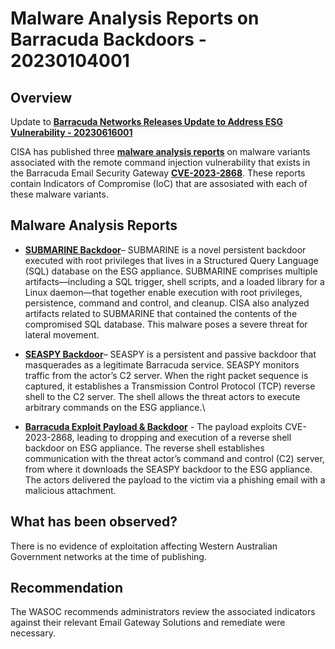 # Malware Analysis Reports on Barracuda Backdoors - 20230104001

## Overview

Update to [**Barracuda Networks Releases Update to Address ESG Vulnerability - 20230616001**](https://soc.cyber.wa.gov.au/advisories/20230616001-Barracuda-Networks-Releases-Update-to-Address-ESG-Vulnerability/?h=barrac)

CISA has published three [**malware analysis reports**](https://www.cisa.gov/news-events/alerts/2023/07/28/cisa-releases-malware-analysis-reports-barracuda-backdoors) on malware variants associated with the remote command injection vulnerability that exists in the Barracuda Email Security Gateway [**CVE-2023-2868**](https://nvd.nist.gov/vuln/detail/CVE-2023-2868). These reports contain Indicators of Compromise (IoC) that are assosiated with each of these malware variants.

## Malware Analysis Reports

- [**SUBMARINE Backdoor**](https://www.cisa.gov/news-events/analysis-reports/ar23-209a)– SUBMARINE is a novel persistent backdoor executed with root privileges that lives in a Structured Query Language (SQL) database on the ESG appliance. SUBMARINE comprises multiple artifacts—including a SQL trigger, shell scripts, and a loaded library for a Linux daemon—that together enable execution with root privileges, persistence, command and control, and cleanup. CISA also analyzed artifacts related to SUBMARINE that contained the contents of the compromised SQL database. This malware poses a severe threat for lateral movement.

- [**SEASPY Backdoor**](https://www.cisa.gov/news-events/analysis-reports/ar23-209b)– SEASPY is a persistent and passive backdoor that masquerades as a legitimate Barracuda service. SEASPY monitors traffic from the actor’s C2 server. When the right packet sequence is captured, it establishes a Transmission Control Protocol (TCP) reverse shell to the C2 server. The shell allows the threat actors to execute arbitrary commands on the ESG appliance.\

- [**Barracuda Exploit Payload & Backdoor**](https://www.cisa.gov/news-events/analysis-reports/ar23-209c) - The payload exploits CVE-2023-2868, leading to dropping and execution of a reverse shell backdoor on ESG appliance. The reverse shell establishes communication with the threat actor’s command and control (C2) server, from where it downloads the SEASPY backdoor to the ESG appliance. The actors delivered the payload to the victim via a phishing email with a malicious attachment.

## What has been observed?

There is no evidence of exploitation affecting Western Australian Government networks at the time of publishing.

## Recommendation

The WASOC recommends administrators review the associated indicators against their relevant Email Gateway Solutions and remediate were necessary. 
